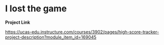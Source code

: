 # I lost the game


**Project Link**

https://ucas-edu.instructure.com/courses/3902/pages/high-score-tracker-project-description?module_item_id=169045
